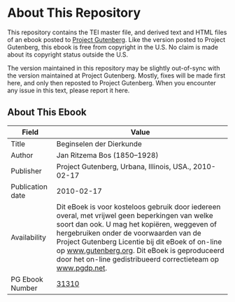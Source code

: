 # About This Repository

This repository contains the TEI master file, and derived text and HTML files of an ebook posted to [Project Gutenberg](https://www.gutenberg.org/). Like the version posted to Project Gutenberg, this ebook is free from copyright in the U.S. No claim is made about its copyright status outside the U.S.

The version maintained in this repository may be slightly out-of-sync with the version maintained at Project Gutenberg. Mostly, fixes will be made first here, and only then reposted to Project Gutenberg. When you encounter any issue in this text, please report it here.

## About This Ebook

| Field | Value |
| ----- | ----- |
| Title | Beginselen der Dierkunde |
| Author | Jan Ritzema Bos (1850–1928) |
| Publisher | Project Gutenberg, Urbana, Illinois, USA., 2010-02-17 |
| Publication date | 2010-02-17 |
| Availability | Dit eBoek is voor kosteloos gebruik door iedereen overal, met vrijwel geen beperkingen van welke soort dan ook. U mag het kopiëren, weggeven of hergebruiken onder de voorwaarden van de Project Gutenberg Licentie bij dit eBoek of on-line op www.gutenberg.org. Dit eBoek is geproduceerd door het on-line gedistribueerd correctieteam op www.pgdp.net. |
| PG Ebook Number | [31310](https://www.gutenberg.org/ebooks/31310) |
